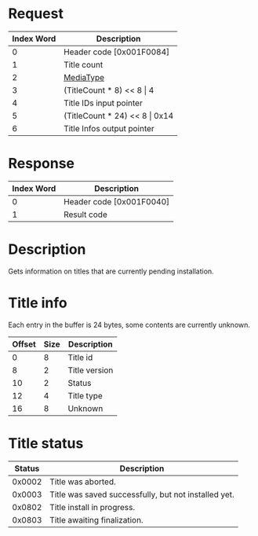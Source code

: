 # Request

| Index Word | Description                                           |
|------------|-------------------------------------------------------|
| 0          | Header code \[0x001F0084\]                            |
| 1          | Title count                                           |
| 2          | [MediaType](Filesystem_services#MediaType "wikilink") |
| 3          | (TitleCount \* 8) \<\< 8 \| 4                         |
| 4          | Title IDs input pointer                               |
| 5          | (TitleCount \* 24) \<\< 8 \| 0x14                     |
| 6          | Title Infos output pointer                            |

# Response

| Index Word | Description                |
|------------|----------------------------|
| 0          | Header code \[0x001F0040\] |
| 1          | Result code                |

# Description

Gets information on titles that are currently pending installation.

# Title info

Each entry in the buffer is 24 bytes, some contents are currently
unknown.

| Offset | Size | Description   |
|--------|------|---------------|
| 0      | 8    | Title id      |
| 8      | 2    | Title version |
| 10     | 2    | Status        |
| 12     | 4    | Title type    |
| 16     | 8    | Unknown       |

# Title status

| Status | Description                                          |
|--------|------------------------------------------------------|
| 0x0002 | Title was aborted.                                   |
| 0x0003 | Title was saved successfully, but not installed yet. |
| 0x0802 | Title install in progress.                           |
| 0x0803 | Title awaiting finalization.                         |